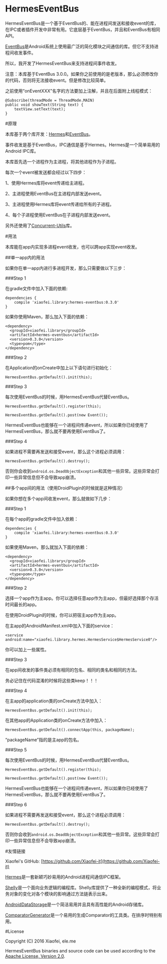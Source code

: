 # HermesEventBus

HermesEventBus是一个基于EventBus的、能在进程间发送和接收event的库，在IPC或者插件开发中非常有用。它底层基于EventBus，并且和EventBus有相同API。

[EventBus](https://github.com/greenrobot/EventBus)是Android系统上使用最广泛的简化模块之间通信的库。但它不支持进程间收发事件。

所以，我开发了HermesEventBus来支持进程间事件收发。

注意：本库基于EventBus 3.0.0。如果你之前使用的是老版本，那么必须修改你的代码，否则将无法接收event。但是修改比较简单。

之前使用“onEventXXX”名字的方法要加上注解，并且在后面附上线程模式：

```
@Subscribe(threadMode = ThreadMode.MAIN)
public void showText(String text) {
    textView.setText(text);
}
```

#原理

本库基于两个库开发：[Hermes](https://github.com/Xiaofei-it/Hermes)和[EventBus](https://github.com/greenrobot/EventBus)。

事件收发是基于EventBus，IPC通信是基于Hermes。Hermes是一个简单易用的Android IPC库。

本库首先选一个进程作为主进程，将其他进程作为子进程。

每次一个event被发送都会经过以下四步：

1、使用Hermes库将event传递给主进程。

2、主进程使用EventBus在主进程内部发送event。

3、主进程使用Hermes库将event传递给所有的子进程。

4、每个子进程使用EventBus在子进程内部发送event。

另外还使用了[Concurrent-Utils](https://github.com/Xiaofei-it/Concurrent-Utils)库。

#用法

本库能在app内实现多进程event收发，也可以跨app实现event收发。

##单一app内的用法

如果你在单一app内进行多进程开发，那么只需要做以下三步：

###Step 1

在gradle文件中加入下面的依赖:

```
dependencies {
    compile 'xiaofei.library:hermes-eventbus:0.3.0'
}
```

如果你使用Maven，那么加入下面的依赖：

```
<dependency>
  <groupId>xiaofei.library</groupId>
  <artifactId>hermes-eventbus</artifactId>
  <version>0.3.0</version>
  <type>pom</type>
</dependency>
```

###Step 2

在Application的onCreate中加上以下语句进行初始化：

```
HermesEventBus.getDefault().init(this);
```

###Step 3

每次使用EventBus的时候，用HermesEventBus代替EventBus。

```
HermesEventBus.getDefault().register(this);

HermesEventBus.getDefault().post(new Event());
```

HermesEventBus也能够在一个进程间传递event，所以如果你已经使用了HermesEventBus，那么就不要再使用EventBus了。

###Step 4

如果进程不需要再发送和接受event，那么这个进程必须调用：

```
HermesEventBus.getDefault().destroy();
```

否则你会收到`android.os.DeadObjectException`和其他一些异常。这些异常会打印一些异常信息但不会导致app崩溃。

##多个app间的用法（使用DroidPlugin的时候就是这种情况）

如果你想在多个app间收发event，那么就做如下几步：

###Step 1

在每个app的gradle文件中加入依赖：

```
dependencies {
    compile 'xiaofei.library:hermes-eventbus:0.3.0'
}
```

如果使用Maven，那么就加入下面的依赖：

```
<dependency>
  <groupId>xiaofei.library</groupId>
  <artifactId>hermes-eventbus</artifactId>
  <version>0.3.0</version>
  <type>pom</type>
</dependency>
```

###Step 2

选择一个app作为主app。你可以选择任意app作为主app，但最好选择那个存活时间最长的app。

在使用DroidPlugin的时候，你可以把宿主app作为主app。

在主app的AndroidManifest.xml中加入下面的service：

```
<service android:name="xiaofei.library.hermes.HermesService$HermesService0"/>
```

你可以加上一些属性。

###Step 3

在app间收发的事件类必须有相同的包名、相同的类名和相同的方法。

务必记住在代码混淆的时候将这些类keep！！！

###Step 4

在主app的application类的onCreate方法中加入：

```
HermesEventBus.getDefault().init(this);
```

在其他app的Application类的onCreate方法中加入：

```
HermesEventBus.getDefault().connectApp(this, packageName);
```

“packageName”指的是主app的包名。

###Step 5

每次使用EventBus的时候，用HermesEventBus代替EventBus。

```
HermesEventBus.getDefault().register(this);

HermesEventBus.getDefault().post(new Event());
```

HermesEventBus也能够在一个进程间传递event，所以如果你已经使用了HermesEventBus，那么就不要再使用EventBus了。

###Step 6

如果进程不需要再发送和接受event，那么这个进程必须调用：

```
HermesEventBus.getDefault().destroy();
```

否则你会收到`android.os.DeadObjectException`和其他一些异常。这些异常会打印一些异常信息但不会导致app崩溃。

#友情链接

Xiaofei's GitHub: [https://github.com/Xiaofei-it](https://github.com/Xiaofei-it)

[Hermes](https://github.com/Xiaofei-it/Hermes)是一套新颖巧妙易用的Android进程间通信IPC框架。

[Shelly](https://github.com/Xiaofei-it/Shelly)是一个面向业务逻辑的编程库。Shelly库提供了一种全新的编程模式，将业务对象的变化对各个模块的影响通过方法链表示出来。

[AndroidDataStorage](https://github.com/Xiaofei-it/AndroidDataStorage)是一个简洁易用并且具有高性能的Android存储库。

[ComparatorGenerator](https://github.com/Xiaofei-it/ComparatorGenerator)是一个易用的生成Comparator的工具类。在排序时特别有用。

#License

Copyright (C) 2016 Xiaofei, ele.me

HermesEventBus binaries and source code can be used according to the [Apache License, Version 2.0](http://www.apache.org/licenses/LICENSE-2.0.html).